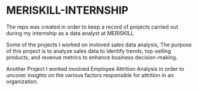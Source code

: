 # MERISKILL-INTERNSHIP

The repo was created in order to keep a record of projects carried out during my internship as a data analyst at MERISKILL


Some of the projects I worked on invloved sales data analysis, The purpose of this project is to analyze sales data to identify trends, top-selling products, and revenue metrics to enhance business decision-making.


Another Project I worked involved Employee Attrition Analysis in order to uncover insights on the various factors responsible for attrition in an organization.
